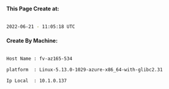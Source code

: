 
   
#### This Page Create at:

```bash

2022-06-21 - 11:05:18 UTC

```

#### Create By Machine:

```bash

Host Name : fv-az165-534

platform  : Linux-5.13.0-1029-azure-x86_64-with-glibc2.31

Ip Local  : 10.1.0.137

```

